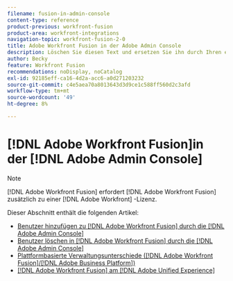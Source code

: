 ```yaml
---
filename: fusion-in-admin-console
content-type: reference
product-previous: workfront-fusion
product-area: workfront-integrations
navigation-topic: workfront-fusion-2-0
title: Adobe Workfront Fusion in der Adobe Admin Console
description: Löschen Sie diesen Text und ersetzen Sie ihn durch Ihren eigenen Inhalt.
author: Becky
feature: Workfront Fusion
recommendations: noDisplay, noCatalog
exl-id: 92185eff-ca16-4d2a-acc6-a0d271203232
source-git-commit: c4e5aea70a8013643d3d9ce1c588ff560d2c3afd
workflow-type: tm+mt
source-wordcount: '49'
ht-degree: 8%

---
```


# [!DNL Adobe Workfront Fusion]in der [!DNL Adobe Admin Console]

>[!NOTE]
>
>[!DNL Adobe Workfront Fusion] erfordert [!DNL Adobe Workfront Fusion] zusätzlich zu einer [!DNL Adobe Workfront] -Lizenz.

Dieser Abschnitt enthält die folgenden Artikel:

* [Benutzer hinzufügen zu [!DNL Adobe Workfront Fusion] durch die [!DNL Adobe Admin Console]](../../workfront-fusion/fusion-in-admin-console/add-fusion-users-admin-console.md)
* [Benutzer löschen in [!DNL Adobe Workfront Fusion] durch die [!DNL Adobe Admin Console]](../../workfront-fusion/fusion-in-admin-console/delete-fusion-users-admin-console.md)
* [Plattformbasierte Verwaltungsunterschiede ([!DNL Adobe Workfront Fusion]/[!DNL Adobe Business Platform])](../../workfront-fusion/fusion-in-admin-console/fusion-adobe-admin-console.md)
* [[!DNL Adobe Workfront Fusion] am [!DNL Adobe Unified Experience]](../fusion-in-admin-console/fusion-unified-experience.md)
